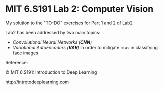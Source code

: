 # MIT 6.S191 Lab 2: Computer Vision

My solution to the "TO-DO" exercises for Part 1 and 2 of Lab2

Lab2 has been addressed by two main topics:

- *Convolutional Neural Networks (**CNN**)*
- *Variational AutoEncoders (**VAR**)* in order to mitigate `bias` in classifying face images


Reference:

© MIT 6.S191: Introduction to Deep Learning

http://introtodeeplearning.com
